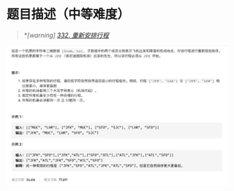 #  **题目描述（中等难度）**

> **[warning] [332. 重新安排行程](https://leetcode-cn.com/problems/reconstruct-itinerary/)*

![](../image/332.png)



